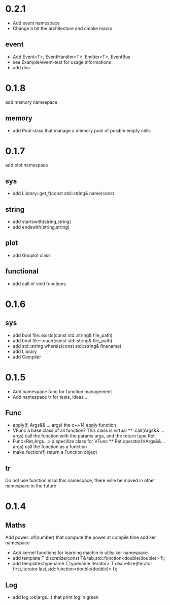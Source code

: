 0.2.1
=====
* Add event namespace
* Change a bit the architecture and cmake macro

event
-----

* Add Event\<T\>, EventHandler\<T\>, Emitter\<T\>, EventBus
* see Example/event-test for usage informations
* add doc

0.1.8
=====

add memory namespace

memory
------

* add Pool<T> class that manage a memory pool of posible empty cells


0.1.7
=====

add plot namespace

sys
---

* add Library::get_f(const std::string& name)const

string
------

* add startswith(string,string)
* add endswith(string,string)

plot
----

* add Gnuplot class


functional
----------

* add call of void functions


0.1.6
=====

sys
---

* add bool file::exists(const std::string& file_path)
* add bool file::touch(const std::string& file_path)
* add std::string whereis(const std::string& finename)
* add Library
* add Compiler


0.1.5
=====

* Add namespace func for function management
* Add namespace tr for tests, ideas ...

Func
----

* apply(f, Args&& ... args) the c++14 apply function
* VFunc a base class of all function? This class is virtual
** .call<Ret>(Args&& ... args) call the function with the params args, and the return type Ret
* Func<Ret,Args...> a specilize class for VFunc
** Ret operator()(Args&& .. args) call the function as a function
* make_fuction(f) return a Function object

tr
--

Do not use function insid this namespace, there wille be moved in other namespace in the future

0.1.4
=====

Maths
----

Add power<N>::of(number) that compute the power at compile time
add ker namespace

* Add kernel functions for learning machin in utils::ker namespace
* add template<typename T> T discretize(const T& tab,std::function<double(double)> f);
* add template<typename T,typename Iterator> T discretize(Iterator first,Iterator last,std::function<double(double)> f);

Log
---

* add log::ok(args...) that print log in green

